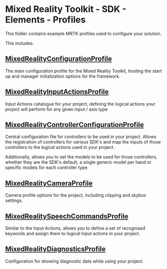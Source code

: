 # Mixed Reality Toolkit - SDK - Elements - Profiles

This folder contains example MRTK profiles used to configure your solution.

This includes:

## [MixedRealityConfigurationProfile]()

The main configuration profile for the Mixed Reality Toolkit, hosting the start up and manager initialization options for the framework.

## [MixedRealityInputActionsProfile]()

Input Actions catalogue for your project, defining the logical actions your project will perform for any given input / axis type

## [MixedRealityControllerConfigurationProfile](MixedRealityControllerConfigurationProfile.md)

Central configuration file for controllers to be used in your project. Allows the registration of controllers for various SDK's and map the inputs of those controllers to the logical actions used in your project.

Additionally, allows you to set the models to be used for those controllers, whether they are the SDK's default, a single generic model per hand or specific models for each controller type.

## [MixedRealityCameraProfile]()

Camera profile options for the project, including clipping and skybox settings.

## [MixedRealitySpeechCommandsProfile]()

Similar to the Input Actions, allows you to define a set of recognised keywords and assign them to logical Input actions in your project.

## [MixedRealityDiagnosticsProfile]()

Configuration for showing diagnostic data while using your project.
